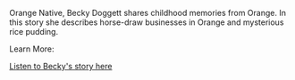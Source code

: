 Orange Native, Becky Doggett shares childhood memories from Orange. In this story she describes horse-draw businesses in Orange and mysterious rice pudding.  

Learn More:  

[Listen to Becky's story here](https://soundcloud.com/user-773139664/horse-draw-business-in-orange-by-becky-doggett)
